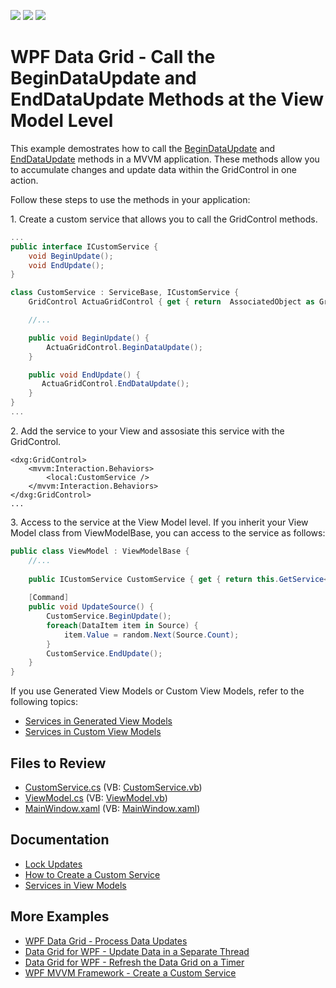 <!-- default badges list -->
![](https://img.shields.io/endpoint?url=https://codecentral.devexpress.com/api/v1/VersionRange/397640639/22.2.2%2B)
[![](https://img.shields.io/badge/Open_in_DevExpress_Support_Center-FF7200?style=flat-square&logo=DevExpress&logoColor=white)](https://supportcenter.devexpress.com/ticket/details/T1022778)
[![](https://img.shields.io/badge/📖_How_to_use_DevExpress_Examples-e9f6fc?style=flat-square)](https://docs.devexpress.com/GeneralInformation/403183)
<!-- default badges end -->

# WPF Data Grid - Call the BeginDataUpdate and EndDataUpdate Methods at the View Model Level

This example demostrates how to call the [BeginDataUpdate](https://docs.devexpress.com/WPF/DevExpress.Xpf.Grid.DataControlBase.BeginDataUpdate) and [EndDataUpdate](https://docs.devexpress.com/WPF/DevExpress.Xpf.Grid.DataControlBase.EndDataUpdate) methods in a MVVM application. These methods allow you to accumulate changes and update data within the GridControl in one action. 

Follow these steps to use the methods in your application:

1\. Create a custom service that allows you to call the GridControl methods. 

```cs
...
public interface ICustomService {
    void BeginUpdate();
    void EndUpdate();
}

class CustomService : ServiceBase, ICustomService {
    GridControl ActuaGridControl { get { return  AssociatedObject as GridControl; } }

    //...

    public void BeginUpdate() {
        ActuaGridControl.BeginDataUpdate();
    }

    public void EndUpdate() {
       ActuaGridControl.EndDataUpdate();
    }
}
...
```

2\. Add the service to your View and assosiate this service with the GridControl. 
```xaml
<dxg:GridControl>
    <mvvm:Interaction.Behaviors>
        <local:CustomService />
    </mvvm:Interaction.Behaviors>
</dxg:GridControl>
...
```

3\. Access to the service at the View Model level. If you inherit your View Model class from ViewModelBase, you can access to the service as follows:

```cs
public class ViewModel : ViewModelBase {
    //...
    
    public ICustomService CustomService { get { return this.GetService<ICustomService>(); } }
    
    [Command]
    public void UpdateSource() {
        CustomService.BeginUpdate();
        foreach(DataItem item in Source) {
            item.Value = random.Next(Source.Count);
        }
        CustomService.EndUpdate();
    }
}
```

If you use Generated View Models or Custom View Models, refer to the following topics: 
- [Services in Generated View Models](https://docs.devexpress.com/WPF/17447/mvvm-framework/services/services-in-generated-view-models)
- [Services in Custom View Models](https://docs.devexpress.com/WPF/17450/mvvm-framework/services/services-in-custom-viewmodels)

## Files to Review

- [CustomService.cs](./CS/BeginEndDataUpdate/CustomService.cs) (VB: [CustomService.vb](./VB/BeginEndDataUpdate/CustomService.vb))
- [ViewModel.cs](./CS/BeginEndDataUpdate/ViewModel.cs) (VB: [ViewModel.vb](./VB/BeginEndDataUpdate/ViewModel.vb))
- [MainWindow.xaml](./CS/BeginEndDataUpdate/MainWindow.xaml) (VB: [MainWindow.xaml](./VB/BeginEndDataUpdate/MainWindow.xaml))

## Documentation

- [Lock Updates](https://docs.devexpress.com/WPF/115836/controls-and-libraries/data-grid/performance-improvement/frequent-data-updates#lock-updates)
- [How to Create a Custom Service](https://docs.devexpress.com/WPF/16920/mvvm-framework/services/how-to-create-a-custom-service)
- [Services in View Models](https://docs.devexpress.com/WPF/17414/mvvm-framework/services)

## More Examples

- [WPF Data Grid - Process Data Updates](https://github.com/DevExpress-Examples/How-to-effectively-process-data-updates-in-WPF-GridControl)
- [Data Grid for WPF - Update Data in a Separate Thread](https://github.com/DevExpress-Examples/wpf-data-grid-update-data-in-a-separate-thread)
- [Data Grid for WPF - Refresh the Data Grid on a Timer](https://github.com/DevExpress-Examples/wpf-data-grid-refresh-on-timer)
- [WPF MVVM Framework - Create a Custom Service](https://github.com/DevExpress-Examples/wpf-mvvm-framework-create-a-custom-service)
